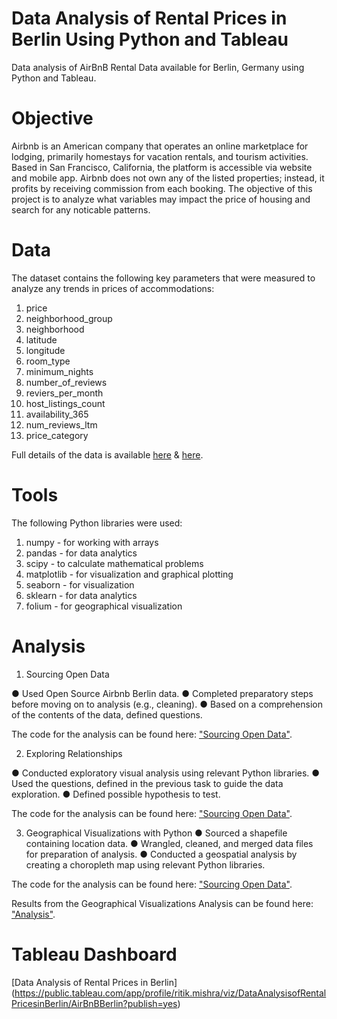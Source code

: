 # Data Analysis of Rental Prices in Berlin Using Python and Tableau
Data analysis of AirBnB Rental Data available for Berlin, Germany using Python and Tableau. 

# Objective 

Airbnb is an American company that operates an online marketplace for lodging, primarily homestays for vacation rentals, and tourism activities. Based in San Francisco, California, the platform is accessible via website and mobile app. Airbnb does not own any of the listed properties; instead, it profits by receiving commission from each booking. The objective of this project is to analyze what variables may impact the price of housing and search for any noticable patterns.

# Data
The dataset contains the following key parameters that were measured to analyze any trends in prices of accommodations: 
1. price
2. neighborhood_group
3. neighborhood
4. latitude
5. longitude
6. room_type
7. minimum_nights
8. number_of_reviews
9. reviers_per_month
10. host_listings_count
11. availability_365
12. num_reviews_ltm
13. price_category 

Full details of the data is available [here](http://insideairbnb.com/get-the-data/) & [here](http://insideairbnb.com/berlin). 

# Tools 
The following Python libraries were used:
1. numpy - for working with arrays
2. pandas - for data analytics
3. scipy - to calculate mathematical problems
4. matplotlib - for visualization and graphical plotting
5. seaborn - for visualization
6. sklearn - for data analytics
7. folium - for geographical visualization

# Analysis

1. Sourcing Open Data

●	Used Open Source Airbnb Berlin data.
●	Completed preparatory steps before moving on to analysis (e.g., cleaning).
●	Based on a comprehension of the contents of the data, defined questions.

The code for the analysis can be found here: ["Sourcing Open Data"](https://github.com/petermaci/Berlin-AirBnB/tree/main/03%20Scripts).

2. Exploring Relationships

●	Conducted exploratory visual analysis using relevant Python libraries.
●	Used the questions, defined in the previous task to guide the data exploration.
●	Defined possible hypothesis to test.

The code for the analysis can be found here: ["Sourcing Open Data"](https://github.com/petermaci/Berlin-AirBnB/tree/main/03%20Scripts).

3. Geographical Visualizations with Python
●	Sourced a shapefile containing location data.
●	Wrangled, cleaned, and merged data files for preparation of analysis.
●	Conducted a geospatial analysis by creating a choropleth map using relevant Python libraries.

The code for the analysis can be found here: ["Sourcing Open Data"](https://github.com/petermaci/Berlin-AirBnB/tree/main/03%20Scripts).

Results from the Geographical Visualizations Analysis can be found here: ["Analysis"](https://github.com/petermaci/Berlin-AirBnB/tree/main/03%20Scripts).

# Tableau Dashboard
[Data Analysis of Rental Prices in Berlin] (https://public.tableau.com/app/profile/ritik.mishra/viz/DataAnalysisofRentalPricesinBerlin/AirBnBBerlin?publish=yes)